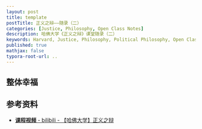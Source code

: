 ```yaml
---
layout: post
title: template
postTitle: 正义之辩——随录（二）
categories: [Justice, Philosophy, Open Class Notes]
description: 哈佛大学《正义之辩》课堂随录（二）
keywords: Harvard, Justice, Philosophy, Political Philosophy, Open Class Notes
published: true
mathjax: false
typora-root-url: ..
---
```


## 整体幸福



## 参考资料

- [**课程视频** - bilibili - 【哈佛大学】正义之辩](https://www.bilibili.com/video/BV1jZ4y1x7SL)
